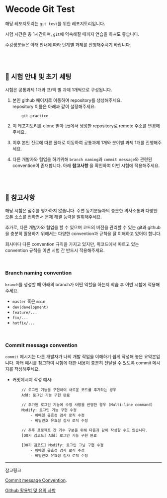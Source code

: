 # Wecode Git Test

해당 레포지토리는 `git test`를 위한 레포지토리입니다.

시험 시간은 총 1시간이며, `git`에 익숙해질 때까지 연습을 하셔도 좋습니다.

수강생분들은 아래 안내에 따라 단계별 과제를 진행해주시기 바랍니다.

<br>
<br>

## 📍 시험 안내 및 초기 세팅

시험은 공통과제 1개와 프/백 별 과제 1개씩으로 구성됩니다.

1. 본인 github 페이지로 이동하여 repository를 생성해주세요.  
repository 이름은 아래과 같이 설정해주세요:
    ```
        git-practice
    ```

2. 이 레포지토리를 clone 받아 `1번`에서 생성한 repository로 remote 주소를 변경해주세요.

3. 이후 본인 진로에 따른 폴더로 이동하여 공통과제 1개와 분야별 과제 1개를 진행해주세요.

4. 다른 개발자와 협업을 하기위해 `branch naming`과 `commit message`와 관련된 convention이 존재합니다. 아래 __참고사항__ 을 확인하여 이번 시험에 적용해주세요. 

<br>
<br>

## 📍 참고사항

해당 시험은 점수를 평가하지 않습니다.
주변 동기분들과의 충분한 의사소통과 다양한 오픈 소스를 접하면서 문제 해결 능력을 발휘해주세요.

추가로, 다른 개발자와 협업을 할 수 있으며 코드의 버전을 관리할 수 있는 git과 github을 충분히 활용하기 위해서는 다양한 convention과 규칙을 잘 이해하고 있어야 합니다.

회사마다 다른 convention 규칙을 가지고 있지만, 위코드에서 따르고 있는 convention 규칙을 이번 시험 간 반드시 적용해주세요.

<br>

### Branch naming convention

`branch`를 생성할 때 아래의 branch가 어떤 역할을 하는지 학습 후 이번 시험에 적용해주세요.

- `master` 혹은 `main`
- `dev(development)`
- `feature/...`
- `fix/...`
- `hotfix/...`

<br>

### Commit message convention

`commit` 메시지는 다른 개발자가 나의 개발 작업을 이해하기 쉽게 작성해 놓은 요약본입니다. 아래 예시를 참고하여 시험에 대한 내용이 충분히 전달될 수 있도록 commit 메시지를 작성해주세요.

- 커밋메시지 작성 예시:
    ```
        // 로그인 기능을 구현하여 새로운 코드를 추가하는 경우
        Add: 로그인 기능 구현 완료

        // 추가된 로그인 기능에 수정 사항을 반영한 경우 (Multi-line command)
        Modify: 로그인 기능 구현 수정
            - 이메일 유효성 검사 로직 수정
            - 비밀번호 유효성 검사 로직 수정 

        // 추후 프로젝트 간 기수 구분을 위해 다음과 같이 작성할 수도 있습니다.
        [OO기 김코드] Add: 로그인 기능 구현 완료

        [OO기 김코드] Modify: 로그인 그닝 구현 수정
            - 이메일 유효성 검사 로직 수정
            - 비밀번호 유효성 검사 로직 수정 
    ```

--- 

참고링크

[Commit message Convention](https://study.wecode.co.kr/session/content/123). 

[Github 활용법 및 유의 사항](https://wecode.notion.site/Github-5696658a360f4e789159c75d65b885ec)
